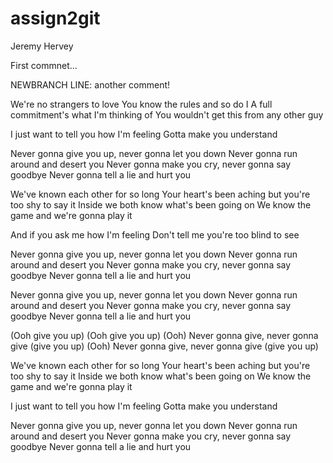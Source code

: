 # assign2git
Jeremy Hervey

First commnet...

NEWBRANCH LINE: another comment! 


We're no strangers to love
You know the rules and so do I
A full commitment's what I'm thinking of
You wouldn't get this from any other guy

I just want to tell you how I'm feeling
Gotta make you understand

Never gonna give you up, never gonna let you down
Never gonna run around and desert you
Never gonna make you cry, never gonna say goodbye
Never gonna tell a lie and hurt you

We've known each other for so long
Your heart's been aching but you're too shy to say it
Inside we both know what's been going on
We know the game and we're gonna play it

And if you ask me how I'm feeling
Don't tell me you're too blind to see

Never gonna give you up, never gonna let you down
Never gonna run around and desert you
Never gonna make you cry, never gonna say goodbye
Never gonna tell a lie and hurt you

Never gonna give you up, never gonna let you down
Never gonna run around and desert you
Never gonna make you cry, never gonna say goodbye
Never gonna tell a lie and hurt you

(Ooh give you up)
(Ooh give you up)
(Ooh) Never gonna give, never gonna give (give you up)
(Ooh) Never gonna give, never gonna give (give you up)

We've known each other for so long
Your heart's been aching but you're too shy to say it
Inside we both know what's been going on
We know the game and we're gonna play it

I just want to tell you how I'm feeling
Gotta make you understand

Never gonna give you up, never gonna let you down
Never gonna run around and desert you
Never gonna make you cry, never gonna say goodbye
Never gonna tell a lie and hurt you